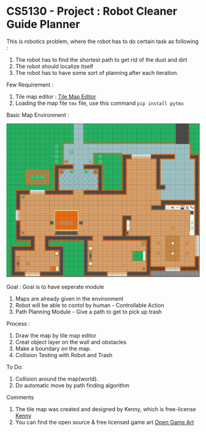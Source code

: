 # CS5130 - Project : Robot Cleaner Guide Planner 

This is robotics problem, where the robot has to do certain task as following :
1. The robot has to find the shortest path to get rid of the dust and dirt
2. The robot should localize itself
3. The robot has to have some sort of planning after each iteration.

Few Requirement : 
1. Tile map editor : [Tile Map Editor](https://www.mapeditor.org/)
2. Loading the map file ``tmx`` file, use this command ``pip install pytmx``

Basic Map Environment :
<p align="center">
  <img src="./image/map_image.PNG" width="800" height="400" >
</p>

Goal : 
Goal is to have seperate module
1. Maps are already given in the environment 
2. Robot will be able to contol by human - Controllable Action
3. Path Planning Module - Give a path to get to pick up trash

Process : 
1. Draw the map by tile map editor
2. Creat object layer on the wall and obstacles
3. Make a boundary on the map.
4. Collision Testing with Robot and Trash

To Do:
1. Collision around the map(world).
2. Do automatic move by path finding algorithm

Comments 
1. The tile map was created and designed by Kenny, which is free-license [Kenny](https://kenney.nl/assets/topdown-shooter)
2. You can find the open source & free licensed game art [Open Game Art](https://opengameart.org/)
